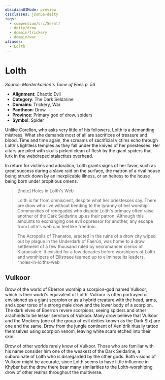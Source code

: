 ```yaml
---
obsidianUIMode: preview
cssclasses: json5e-deity
tags:
  - compendium/src/5e/mtf
  - deity/drow
  - domain/trickery
  - domain/war
aliases:
  - Lolth
---
```

# Lolth
*Source: Mordenkainen's Tome of Foes p. 53* 

- **Alignment**: Chaotic Evil
- **Category**: The Dark Seldarine
- **Domains**: Trickery, War
- **Pantheon**: Drow
- **Province**: Primary god of drow, spiders
- **Symbol**: Spider

Unlike Corellon, who asks very little of his followers, Lolth is a demanding mistress. What she demands most of all are sacrifices of treasure and blood. Time and time again, the screams of sacrificial victims echo through Lolth's lightless temples as they fall under the knives of her priestesses. Her altars are piled with skulls picked clean of flesh by the giant spiders that lurk in the webdraped stalactites overhead.

In return for victims and adoration, Lolth grants signs of her favor, such as great success during a slave raid on the surface, the matron of a rival house being struck down by an inexplicable illness, or an heiress to the house being born under propitious omens.

> [!note] Holes in Lolth's Web
> 
> Lolth is far from omniscient, despite what her priestesses say. There are drow who live without bending to the tyranny of her worship. Communities of renegades who dispute Lolth's primacy often raise another of the Dark Seldarine up as their patron. Although this amounts to exchanging one evil oppressor for another, any escape from Lolth's web can feel like freedom.
> 
> The Acropolis of Thanatos, erected in the ruins of a drow city wiped out by plague in the Underdark of Faerûn, was home to a drow settlement of a few thousand ruled by necromancer clerics of Kiaransalee. It existed for a few decades before worshipers of Lolth and worshipers of Eilistraee teamed up to eliminate its leaders.
^holes-in-lolths-web

## Vulkoor

Drow of the world of Eberron worship a scorpion-god named Vulkoor, which is their world's equivalent of Lolth. Vulkoor is often portrayed or envisioned as a giant scorpion or as a hybrid creature with the head, arms, and upper torso of a strong male drow and the lower body of a scorpion. The dark elves of Eberron revere scorpions, seeing spiders and other arachnids to be lesser servitors of Vulkoor. Many drow believe that Vulkoor and the Mockery (one of the group of evil deities known as the Dark Six) are one and the same. Drow from the jungle continent of Xen'drik ritually tattoo themselves using scorpion venom, leaving white scars etched into their skin.

Drow of other worlds rarely know of Vulkoor. Those who are familiar with his name consider him one of the weakest of the Dark Seldarine, a subordinate of Lolth who is disregarded by the other gods. Both visions of Vulkoor might be accurate, since Lolth seems to have little influence in Khyber but the drow there bear many similarities to the Lolth-worshiping drow of other realms throughout the multiverse.
